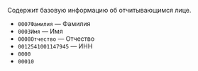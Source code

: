 Содержит базовую информацию об отчитывающимся лице.

* `0007Фамилия` — Фамилия
* `0003Имя` — Имя
* `0008Отчество` — Отчество
* `0012541001147945` — ИНН
* `0000`
* `00010`
